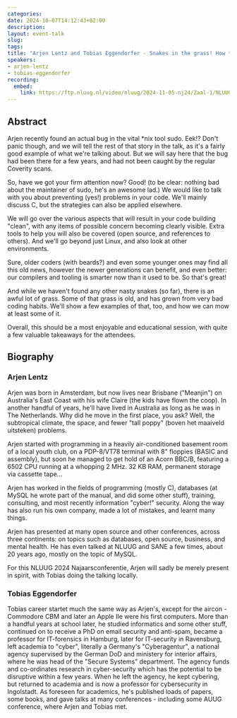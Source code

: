 ```yaml
---
categories:
date: 2024-10-07T14:12:43+02:00
description:
layout: event-talk
slug:
tags:
title: "Arjen Lentz and Tobias Eggendorfer - Snakes in the grass! How to improve code quality and development processes"
speakers:
- arjen-lentz
- tobias-eggendorfer
recording:
  embed:
    link: https://ftp.nluug.nl/video/nluug/2024-11-05-nj24/Zaal-1/NLUUG-NJ24-ArjenLentzTobiasEggendorfer-SnakesInTheGrass.mkv
---
```


## Abstract

Arjen recently found an actual bug in the vital *nix tool sudo. Eek!? Don't panic though, and we will tell the rest of that story in the talk, as it's a fairly good example of what we're talking about. But we will say here that the bug had been there for a few years, and had not been caught by the regular Coverity scans.

So, have we got your firm attention now? Good! (to be clear: nothing bad about the maintainer of sudo, he's an awesome lad.) We would like to talk with you about preventing (yes!) problems in your code. We'll mainly discuss C, but the strategies can also be applied elsewhere.

We will go over the various aspects that will result in your code building "clean", with any items of possible concern becoming clearly visible. Extra tools to help you will also be covered (open source, and references to others). And we'll go beyond just Linux, and also look at other environments.

Sure, older coders (with beards?) and even some younger ones may find all this old news, however the newer generations can benefit, and even better: our compilers and tooling is smarter now than it used to be. So that's great!

And while we haven't found any other nasty snakes (so far), there is an awful lot of grass. Some of that grass is old, and has grown from very bad coding habits. We'll show a few examples of that, too, and how we can mow at least some of it.

Overall, this should be a most enjoyable and educational session, with quite a few valuable takeaways for the attendees.

## Biography

### Arjen Lentz

Arjen was born in Amsterdam, but now lives near Brisbane ("Meanjin") on Australia's East Coast with his wife Claire (the kids have flown the coop). In another handful of years, he'll have lived in Australia as long as he was in The Netherlands. Why did he move in the first place, you ask? Well, the subtropical climate, the space, and fewer "tall poppy" (boven het maaiveld uitsteken) problems.

Arjen started with programming in a heavily air-conditioned basement room of a local youth club, on a PDP-8/VT78 terminal with 8" floppies (BASIC and assembly), but soon he managed to get hold of an Acorn BBC/B, featuring a 6502 CPU running at a whopping 2 MHz. 32 KB RAM, permanent storage via cassette tape...

Arjen has worked in the fields of programming (mostly C), databases (at MySQL he wrote part of the manual, and did some other stuff), training, consulting, and most recently information "cyber!" security.
Along the way has also run his own company, made a lot of mistakes, and learnt many things.

Arjen has presented at many open source and other conferences, across three continents: on topics such as databases, open source, business, and mental health.
He has even talked at NLUUG and SANE a few times, about 20 years ago, mostly on the topic of MySQL.

For this NLUUG 2024 Najaarsconferentie, Arjen will sadly be merely present in spirit, with Tobias doing the talking locally.

### Tobias Eggendorfer

Tobias career startet much the same way as Arjen's, except for the aircon - Commodore CBM and later an Apple IIe were his first computers. More than a handful years at school later, he studied informatics and some other stuff, continued on to receive a PhD on email security and anti-spam, became a professor for IT-forensics in Hamburg, later for IT-security in Ravensburg, left academia to "cyber", literally a Germany's "Cyberagentur", a national agency supervised by the German DoD and ministery for interior affairs, where he was head of the "Secure Systems" department. The agency funds and co-ordinates research in cyber-security which has the potential to be disruptive within a few years. When he left the agency, he kept cybering, but returned to academia and is now a professor for cybersecurity in Ingolstadt.
As foreseen for academics, he's published loads of papers, some books, and gave talks at many conferences - including some AUUG conference, where Arjen and Tobias met.
